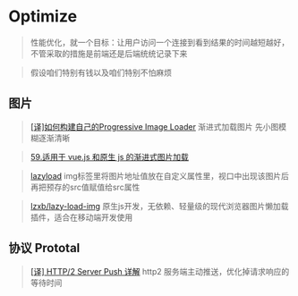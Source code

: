 # Optimize

> 性能优化，就一个目标：让用户访问一个连接到看到结果的时间越短越好，不管采取的措施是前端还是后端统统记录下来

> 假设咱们特别有钱以及咱们特别不怕麻烦


## 图片

>[ [译]如何构建自己的Progressive Image Loader](https://segmentfault.com/a/1190000008715931)  渐进式加载图片   先小图模糊逐渐清晰 

> [59.适用于 vue.js 和原生 js 的渐进式图片加载](https://github.com/ccforward/cc/issues/64) 

> [lazyload](http://plugins.jquery.com/lazyload/) img标签里将图片地址值放在自定义属性里，视口中出现该图片后再把预存的src值赋值给src属性

> [lzxb/lazy-load-img](https://github.com/lzxb/lazy-load-img) 原生js开发，无依赖、轻量级的现代浏览器图片懒加载插件，适合在移动端开发使用

## 协议 Prototal 

> [ [译] HTTP/2 Server Push 详解](https://segmentfault.com/a/1190000009782985) http2 服务端主动推送，优化掉请求响应的等待时间 



